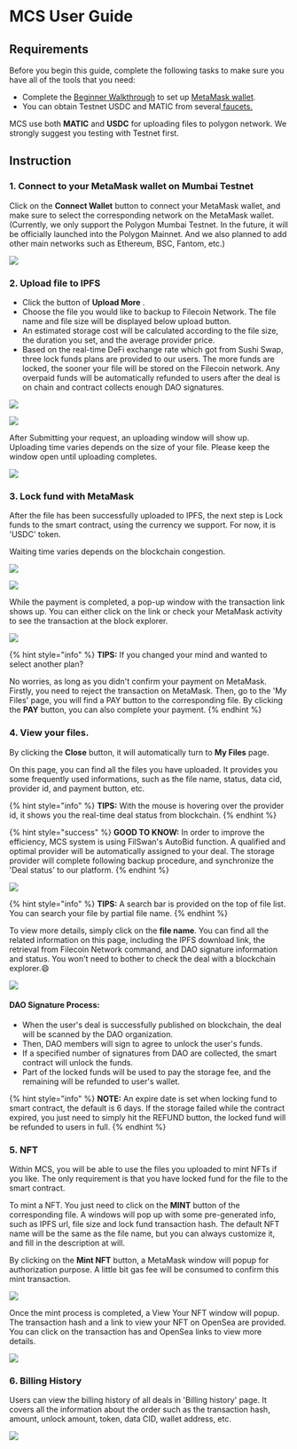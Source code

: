 # MCS User Guide

## Requirements <a href="#requirements" id="requirements"></a>

Before you begin this guide, complete the following tasks to make sure you have all of the tools that you need:

* Complete the [Beginner Walkthrough](public-testnet.md) to set up [MetaMask wallet](setup-metamask.md).
* You can obtain Testnet USDC and MATIC from several[ faucets.](../../development-resource/swan-token-contract/)

MCS use both **MATIC** and **USDC** for uploading files to polygon network. We strongly suggest you testing with Testnet first.

## **Instruction**

### **1. Connect to your MetaMask wallet on Mumbai Testnet**

Click on the **Connect Wallet** button to connect your MetaMask wallet, and make sure to select the corresponding network on the MetaMask wallet. (Currently, we only support the Polygon Mumbai Testnet. In the future, it will be officially launched into the Polygon Mainnet. And we also planned to add other main networks such as Ethereum, BSC, Fantom, etc.)

![](<../../.gitbook/assets/1 (3).png>)

### 2. Upload file **to IPFS**

* Click the button of **Upload More** .
* Choose the file you would like to backup to Filecoin Network. The file name and file size will be displayed below upload button.
* An estimated storage cost will be calculated according to the file size, the duration you set, and the average provider price.
* Based on the real-time DeFi exchange rate which got from Sushi Swap, three lock funds plans are provided to our users. The more funds are locked, the sooner your file will be stored on the Filecoin network. Any overpaid funds will be automatically refunded to users after the deal is on chain and contract collects enough DAO signatures.

![](<../../.gitbook/assets/2 (2).png>)

![](<../../.gitbook/assets/3 (2).png>)

After Submitting your request, an uploading window will show up. Uploading time varies depends on the size of your file. Please keep the window open until uploading completes.

![](<../../.gitbook/assets/4 (1).png>)

### **3. Lock fund with MetaMask**

After the file has been successfully uploaded to IPFS, the next step is Lock funds to the smart contract, using the currency we support. For now, it is 'USDC' token.

Waiting time varies depends on the blockchain congestion.

![](../../.gitbook/assets/5.png)

![](../../.gitbook/assets/6.png)

While the payment is completed, a pop-up window with the transaction link shows up. You can either click on the link or check your MetaMask activity to see the transaction at the block explorer.

![](<../../.gitbook/assets/7 (1).png>)

{% hint style="info" %}
**TIPS:** If you changed your mind and wanted to select another plan?

No worries, as long as you didn't confirm your payment on MetaMask. Firstly, you need to reject the transaction on MetaMask. Then, go to the 'My Files' page, you will find a PAY button to the corresponding file. By clicking the **PAY** button, you can also complete your payment.
{% endhint %}

### **4. View your files.**

By clicking the **Close** button, it will automatically turn to **My Files** page.

On this page, you can find all the files you have uploaded. It provides you some frequently used informations, such as the file name, status, data cid, provider id, and payment button, etc.&#x20;

{% hint style="info" %}
**TIPS:** With the mouse is hovering over the provider id, it shows you the real-time deal status from blockchain.
{% endhint %}

{% hint style="success" %}
**GOOD TO KNOW:** In order to improve the efficiency, MCS system is using FilSwan's AutoBid function. A qualified and optimal provider will be automatically assigned to your deal. The storage provider will complete following backup procedure, and synchronize the 'Deal status' to our platform.
{% endhint %}

![](../../.gitbook/assets/8.png)

{% hint style="info" %}
**TIPS:** A search bar is provided on the top of file list. You can search your file by partial file name.&#x20;
{% endhint %}

To view more details, simply click on the **file name**. You can find all the related information on this page, including the IPFS download link, the retrieval from Filecoin Network command, and DAO signature information and status. You won't need to bother to check the deal with a blockchain explorer.:smile:

![](<../../.gitbook/assets/9 (3).gif>)

#### DAO Signature Process:

* When the user's deal is successfully published on blockchain, the deal will be scanned by the DAO organization.&#x20;
* Then, DAO members will sign to agree to unlock the user's funds.&#x20;
* If a specified number of signatures from DAO are collected, the smart contract will unlock the funds.&#x20;
* Part of the locked funds will be used to pay the storage fee, and the remaining will be refunded to user's wallet.

{% hint style="info" %}
**NOTE:** An expire date is set when locking fund to smart contract, the default is 6 days. If the storage failed while the contract expired, you just need to simply hit the REFUND button, the locked fund will be refunded to users in full.&#x20;
{% endhint %}

### 5. NFT

Within MCS, you will be able to use the files you uploaded to mint NFTs if you like. The only requirement is that you have locked fund for the file to the smart contract.

To mint a NFT. You just need to click on the **MINT** button of the corresponding file. A windows will pop up with some pre-generated info, such as IPFS url, file size and lock fund transaction hash. The default NFT name will be the same as the file name, but you can always customize it, and fill in the description at will.

By clicking on the **Mint NFT** button, a MetaMask window will popup for authorization purpose. A little bit gas fee will be consumed to confirm this mint transaction.&#x20;

![](../../.gitbook/assets/12.gif)

Once the mint process is completed, a View Your NFT window will popup. The transaction hash and a link to view your NFT on OpenSea are provided. You can click on the transaction has and OpenSea links to view more details.

![](../../.gitbook/assets/12.png)

### 6. Billing History

Users can view the billing history of all deals in 'Billing history' page. It covers all the information about the order such as the transaction hash, amount, unlock amount, token, data CID, wallet address, etc.

![](../../.gitbook/assets/10.png)

